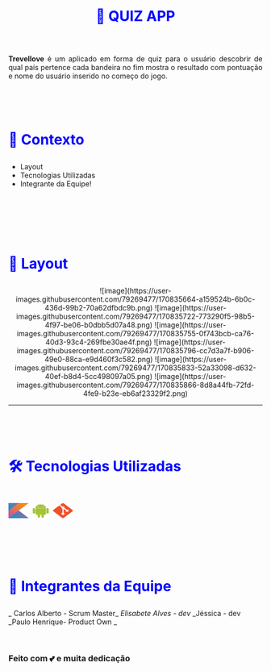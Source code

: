<h1 align="center">
    <br>
    <p align="center" style="color: #0000FF; font-weight: bold;">🚀 QUIZ APP</p>
</h1>

<br>

<p align="justify"> <strong>Trevellove</strong> é um aplicado em forma de quiz para o usuário descobrir de qual país pertence cada bandeira no fim mostra o resultado com pontuação e nome do usuário inserido no começo do jogo.
<br>

<h1>
    <br>
    <p style="color: #0000FF; font-weight: bold;">🧠 Contexto</p>
</h1>

- Layout 
- Tecnologias Utilizadas
- Integrante da Equipe!

<br>


<h1>
    <br>
    <p style="color: #0000FF; font-weight: bold;">🎨 Layout</p>
</h1>


<p align="center">
     ![image](https://user-images.githubusercontent.com/79269477/170835664-a159524b-6b0c-436d-99b2-70a62dfbdc9b.png)
     ![image](https://user-images.githubusercontent.com/79269477/170835722-773290f5-98b5-4f97-be06-b0dbb5d07a48.png)
     ![image](https://user-images.githubusercontent.com/79269477/170835755-0f743bcb-ca76-40d3-93c4-269fbe30ae4f.png)
     ![image](https://user-images.githubusercontent.com/79269477/170835796-cc7d3a7f-b906-49e0-88ca-e9d460f3c582.png)
     ![image](https://user-images.githubusercontent.com/79269477/170835833-52a33098-d632-40ef-b8d4-5cc498097a05.png)
     ![image](https://user-images.githubusercontent.com/79269477/170835866-8d8a44fb-72fd-4fe9-b23e-eb6af23329f2.png)
</p>

---

<h1>
    <br>
    <p style="color: #0000FF; font-weight: bold;">🛠️ Tecnologias Utilizadas</p>
</h1>

<div style="display: inline_block"><br>
 
  <img align="center" alt="Kotlin" height="30" width="40" src="https://raw.githubusercontent.com/devicons/devicon/master/icons/kotlin/kotlin-original.svg">
  <img align="center" alt="Android" height="30" width="40" src="https://raw.githubusercontent.com/devicons/devicon/master/icons/android/android-original.svg">
  <img align="center" alt="Git" height="30" width="40" src="https://raw.githubusercontent.com/devicons/devicon/master/icons/git/git-original.svg">
 
</div>

<br>

<h1>
    <br>
    <p style="color: #0000FF; font-weight: bold;">👋 Integrantes da Equipe</p>
</h1>

_ Carlos Alberto - Scrum Master_
_Elisabete Alves - dev_
_Jéssica - dev
_Paulo Henrique- Product Own _

<br>

### Feito com 💕 e muita dedicação
